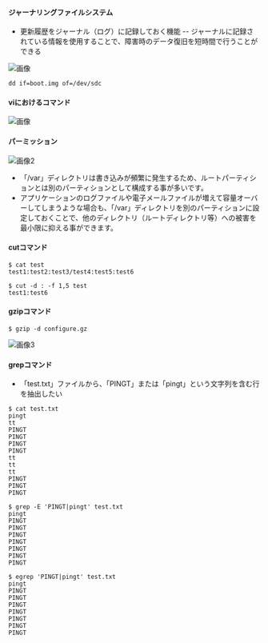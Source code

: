#### ジャーナリングファイルシステム
- 更新履歴をジャーナル（ログ）に記録しておく機能
-- ジャーナルに記録されている情報を使用することで、障害時のデータ復旧を短時間で行うことができる

![画像](https://ping-t-data-tokyo.s3.ap-northeast-1.amazonaws.com/uploads/question_image/file/1576/k34064.jpg?X-Amz-Expires=600&X-Amz-Date=20220131T101230Z&X-Amz-Algorithm=AWS4-HMAC-SHA256&X-Amz-Credential=AKIAZCJ2QHLF73X4YH6P%2F20220131%2Fap-northeast-1%2Fs3%2Faws4_request&X-Amz-SignedHeaders=host&X-Amz-Signature=4dc5d36968ba975afbe607251ab7e77c6394cf3e93daee0a21d111ba3d01377a)

```dd if=boot.img of=/dev/sdc```

#### viにおけるコマンド
![画像](https://ping-t-data-tokyo.s3.ap-northeast-1.amazonaws.com/uploads/question_image/file/1488/k33911.jpg?X-Amz-Expires=600&X-Amz-Date=20220128T092837Z&X-Amz-Algorithm=AWS4-HMAC-SHA256&X-Amz-Credential=AKIAZCJ2QHLF73X4YH6P%2F20220128%2Fap-northeast-1%2Fs3%2Faws4_request&X-Amz-SignedHeaders=host&X-Amz-Signature=bd2681e32f1d84bd556241ef43820720405305ae46401cde4c35f29ab06426a7)

#### パーミッション
![画像2](https://ping-t-data-tokyo.s3.ap-northeast-1.amazonaws.com/uploads/question_image/file/1372/k33739.jpg?X-Amz-Expires=600&X-Amz-Date=20220128T093659Z&X-Amz-Algorithm=AWS4-HMAC-SHA256&X-Amz-Credential=AKIAZCJ2QHLF73X4YH6P%2F20220128%2Fap-northeast-1%2Fs3%2Faws4_request&X-Amz-SignedHeaders=host&X-Amz-Signature=6c62b125d8aada36711b40233f7a0be08ab9329a72fc1703dc424ba8ffd61181)
- 「/var」ディレクトリは書き込みが頻繁に発生するため、ルートパーティションとは別のパーティションとして構成する事が多いです。
- アプリケーションのログファイルや電子メールファイルが増えて容量オーバーしてしまうような場合も、「/var」ディレクトリを別のパーティションに設定しておくことで、他のディレクトリ（ルートディレクトリ等）への被害を最小限に抑える事ができます。


#### cutコマンド
```shell
$ cat test
test1:test2:test3/test4:test5:test6

$ cut -d : -f 1,5 test
test1:test6
```

#### gzipコマンド
```shell
$ gzip -d configure.gz
```
![画像3](https://ping-t-data-tokyo.s3.ap-northeast-1.amazonaws.com/uploads/question_image/file/1526/k33962.jpg?X-Amz-Expires=600&X-Amz-Date=20220131T094548Z&X-Amz-Algorithm=AWS4-HMAC-SHA256&X-Amz-Credential=AKIAZCJ2QHLF73X4YH6P%2F20220131%2Fap-northeast-1%2Fs3%2Faws4_request&X-Amz-SignedHeaders=host&X-Amz-Signature=f782e36b4c784c9c091942a895b2362b80692caaa54145c0ec62e2e29ee1b1f8)

#### grepコマンド
- 「test.txt」ファイルから、「PINGT」または「pingt」という文字列を含む行を抽出したい
```shell
$ cat test.txt
pingt
tt
PINGT
PINGT
PINGT
PINGT
tt
tt
tt
PINGT
PINGT
PINGT

$ grep -E 'PINGT|pingt' test.txt
pingt
PINGT
PINGT
PINGT
PINGT
PINGT
PINGT
PINGT

$ egrep 'PINGT|pingt' test.txt
pingt
PINGT
PINGT
PINGT
PINGT
PINGT
PINGT
PINGT
```

